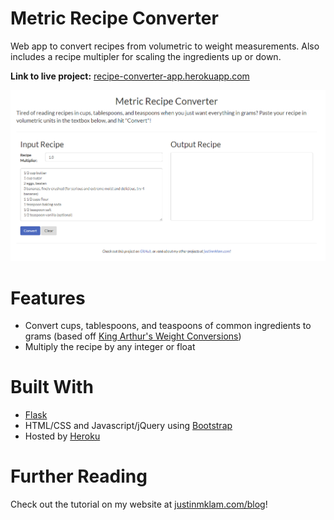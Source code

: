 # Metric Recipe Converter
Web app to convert recipes from volumetric to weight measurements. Also includes a recipe multipler for scaling the ingredients up or down.

**Link to live project:** [recipe-converter-app.herokuapp.com](http://recipe-converter-app.herokuapp.com/)

![Web App Screencap](static/imgs/web-screencap.PNG)

# Features

+ Convert cups, tablespoons, and teaspoons of common ingredients to grams (based off [King Arthur's Weight Conversions](https://www.kingarthurflour.com/learn/ingredient-weight-chart.html))
+ Multiply the recipe by any integer or float

# Built With
+ [Flask](http://flask.pocoo.org/)
+ HTML/CSS and Javascript/jQuery using [Bootstrap](http://getbootstrap.com/)
+ Hosted by [Heroku](https://www.heroku.com/)

# Further Reading
Check out the tutorial on my website at [justinmklam.com/blog](http://justinmklam.com/posts/2018/04/python-flask-heroku-tutorial/)!